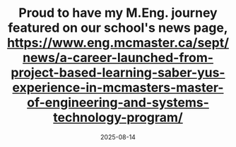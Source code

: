 ---
title: Proud to have my M.Eng. journey featured on our school's news page, https://www.eng.mcmaster.ca/sept/news/a-career-launched-from-project-based-learning-saber-yus-experience-in-mcmasters-master-of-engineering-and-systems-technology-program/
date: 2025-08-14
categories: [news]
tags: [news]
---